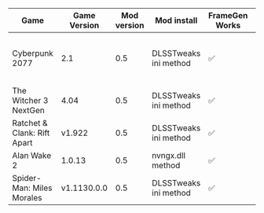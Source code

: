 | Game                        | Game Version | Mod version | Mod install | FrameGen Works | Ingame HDR | Other issues                                                         |
|-----------------------------|---------|-------------|-------------|-------|------------|----------------------------------------------------------------------|
| Cyberpunk 2077              | 2.1     | 0.5         | DLSSTweaks ini method  | ✅     | ✅          | Ghosting/artifact line at the bottem of the screen when driving fast |
| The Witcher 3 NextGen       | 4.04    | 0.5         | DLSSTweaks ini method  | ✅     | ✅          | Looks like no issues                                                 |
| Ratchet & Clank: Rift Apart | v1.922  | 0.5         | DLSSTweaks ini method  | ✅     | ✅          | Garbled UI                                                           |
| Alan Wake 2                 | 1.0.13  | 0.5         | nvngx.dll method       | ✅     | ✅          | Ghosting around player character                                     |
| Spider-Man: Miles Morales   | v1.1130.0.0  | 0.5         | DLSSTweaks ini method       | ✅     | ❓          | Looks like no issues                                     |

